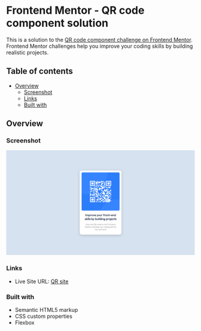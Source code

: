 # Frontend Mentor - QR code component solution

This is a solution to the [QR code component challenge on Frontend Mentor](https://www.frontendmentor.io/challenges/qr-code-component-iux_sIO_H). Frontend Mentor challenges help you improve your coding skills by building realistic projects. 

## Table of contents

- [Overview](#overview)
  - [Screenshot](#screenshot)
  - [Links](#links)
  - [Built with](#built-with)



## Overview

### Screenshot

![](/screenshot.jpg)



### Links

- Live Site URL: [QR site](https://garbuzovke.github.io/qr-code-component-main/)

### Built with

- Semantic HTML5 markup
- CSS custom properties
- Flexbox
